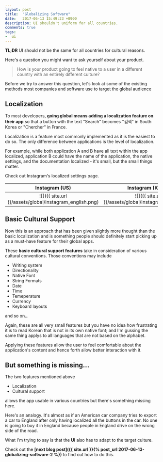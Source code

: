 ```yaml
---
layout: post
title:  "Globalizing Software"
date:   2017-06-13 15:49:23 +0900
description: UI shouldn't uniform for all countries.
comments: true
tags:
-  ui
---
```


**TL;DR** UI should not be the same for all countries for cultural reasons.

Here's a question you might want to ask yourself about your product.
> How is your product going to feel native to a user in a different country with an entirely different culture?

Before we try to answer this question, let's look at some of the existing methods most companies and software use to target the global audience

## Localization
To most developers, **going global means adding a localization feature on their app** so that a button with the text "Search" becomes "검색" in South Korea or "Chercher" in France.

Localization is a feature most commonly implemented as it is the easiest to do so. The only difference between applications is the level of localization.

For example, while both application A and B have all text within the app localized, application B could have the name of the application, the native settings, and the documentation localized - it's small, but the small things matter.

Check out Instagram's localized settings page.

Instagram (US)            |  Instagram (Korea)
:-------------------------:|:-------------------------:
![]({{ site.url }}/assets/global/instagram_english.png)  |  ![]({{ site.url }}/assets/global/instagram_korean.png)

## Basic Cultural Support
Now this is an approach that has been given slightly more thought than the basic localization and is something people should definitely start picking up as a must-have feature for their global apps.

These **basic cultural support features** take in consideration of various cultural conventions. Those conventions may include

* Writing system
* Directionality
* Native Font
* String Formats	
* Date
* Time
* Temeperature
* Currency
* Keyboard layouts

and so on...

Again, these are all very small features but you have no idea how frustrating it is to read Korean that is not in its own native font; 
and I'm gussing the same thing applys to all languages that are not based on the alphabet.

Applying these features allow the user to feel comfortable about the application's content and hence forth allow better interaction with it.

## But something is missing...
The two features mentioned above 
- Localization
- Cultural support

allows the app usable in various countries but there's something missing here.

Here's an analogy. 
It's almost as if an American car company tries to export a car to England after only having localized all the buttons in the car. No one is going to buy it in England because people in England drive on the wrong side of the road.

What I'm trying to say is that the **UI** also has to adapt to the target culture.

Check out the **[next blog post]({{ site.url }}{% post_url 2017-06-13-globalizing-software-2 %})** to find out how to do this.

